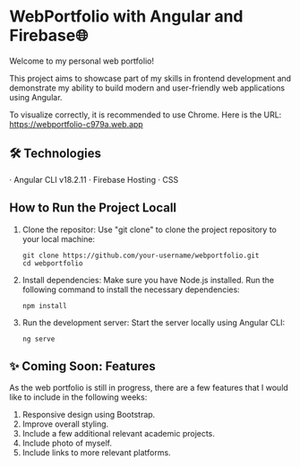 # WebPortfolio with Angular and Firebase🌐
Welcome to my personal web portfolio!

This project aims to showcase part of my skills in frontend development and demonstrate my ability to build modern and user-friendly web applications using Angular.

To visualize correctly, it is recommended to use Chrome. Here is the URL: https://webportfolio-c979a.web.app

## 🛠️ Technologies
· Angular CLI v18.2.11
· Firebase Hosting
· CSS

## How to Run the Project Locall
1. Clone the repositor:
Use "git clone" to clone the project repository to your local machine:
    ```
    git clone https://github.com/your-username/webportfolio.git
    cd webportfolio
    ```
2. Install dependencies:
Make sure you have Node.js installed. Run the following command to install the necessary dependencies:
    ```
    npm install
    ```

3. Run the development server:
Start the server locally using Angular CLI:
    ```
    ng serve
    ```
  
## ✨ Coming Soon: Features
As the web portfolio is still in progress, there are a few features that I would like to include in the following weeks:
1. Responsive design using Bootstrap.
2. Improve overall styling.
3. Include a few additional relevant academic projects.
4. Include photo of myself.
5. Include links to more relevant platforms.




